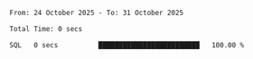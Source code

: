 <!--START_SECTION:waka-->

```txt
From: 24 October 2025 - To: 31 October 2025

Total Time: 0 secs

SQL   0 secs          █████████████████████████   100.00 %
```

<!--END_SECTION:waka-->
